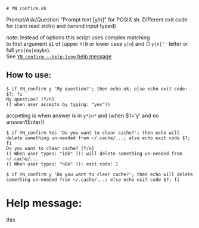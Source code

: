 	# YN_confirm.sh
Prompt/Ask/Question "Prompt text [y/n]" for POSIX sh. Different exit code for (cant read stdin) and (wrond input typed)

note: Instead of options this script uses complex matching <br>to first argument `$1` of (upper `Y|N` or lower case `y|n`) and (1 `y|n|''` letter or full `yes|no|maybe`).<br>
See [`YN_confirm --help-long` help message](#help-message)

## How to use:
``` shell
$ if YN_confirm y 'My question?'; then echo ok; else echo exit code: $?; fi
My question? [Y/n]
(( when user accepts by typing: "yes"))
```
accpeting is when answer is in `y*|n*` and (when $1='y' and no answer/\[Enter\])

``` shell
$ if YN_confirm Yes 'Do you want to clear cache?'; then echo will delete something un-needed from ~/.cache/...; else echo exit code $?; fi
Do you want to clear cache? [Y/n]
(( When user types: "idk" )): will delete something un-needed from ~/.cache/...
(( When user types: "nOo" )): exit code: 1

$ if YN_confirm y 'Do you want to clear cache?'; then echo will delete something un-needed from ~/.cache/...; else echo exit code $?; fi

```


# Help message:
this
